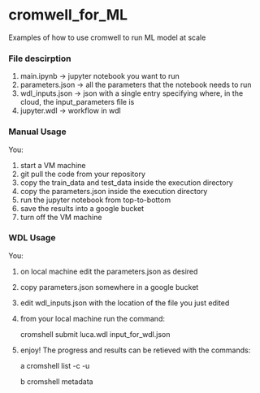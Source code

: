 # cromwell_for_ML
Examples of how to use cromwell to run ML model at scale 

### File descirption
1. main.ipynb -> jupyter notebook you want to run
2. parameters.json -> all the parameters that the notebook needs to run
3. wdl_inputs.json -> json with a single entry specifying where, in the cloud, the input_parameters file is 
4. jupyter.wdl -> workflow in wdl 


### Manual Usage
You:
1. start a VM machine
2. git pull the code from your repository
3. copy the train_data and test_data inside the execution directory 
4. copy the parameters.json inside the execution directory
5. run the jupyter notebook from top-to-bottom
6. save the results into a google bucket
7. turn off the VM machine

### WDL Usage
You:
1. on local machine edit the parameters.json as desired
2. copy parameters.json somewhere in a google bucket
3. edit wdl_inputs.json with the location of the file you just edited
4. from your local machine run the command:

   cromshell submit luca.wdl  input_for_wdl.json

5. enjoy! The progress and results can be retieved with the commands:

   a cromshell list -c -u
   
   b cromshell metadata


